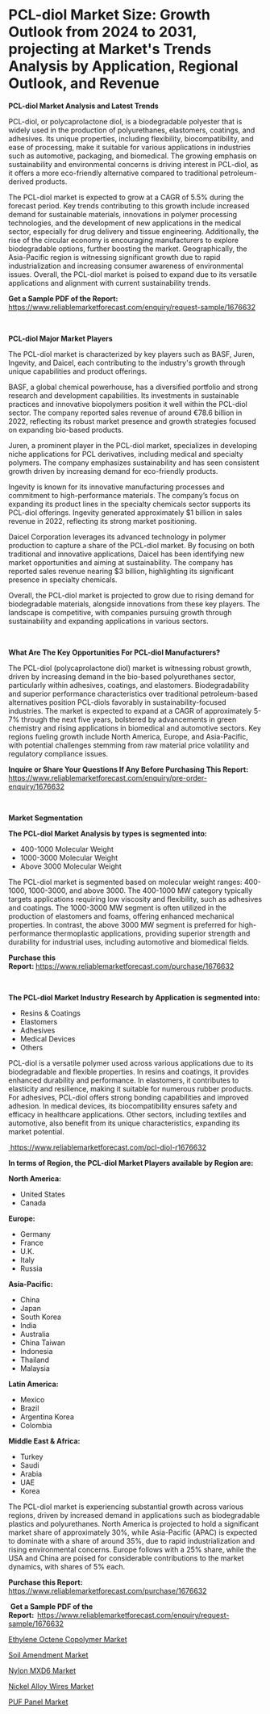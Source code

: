 <p><h1>PCL-diol Market Size: Growth Outlook from 2024 to 2031, projecting at Market's Trends Analysis by Application, Regional Outlook, and Revenue</h1></p><p><strong>PCL-diol Market Analysis and Latest Trends</strong></p>
<p><p>PCL-diol, or polycaprolactone diol, is a biodegradable polyester that is widely used in the production of polyurethanes, elastomers, coatings, and adhesives. Its unique properties, including flexibility, biocompatibility, and ease of processing, make it suitable for various applications in industries such as automotive, packaging, and biomedical. The growing emphasis on sustainability and environmental concerns is driving interest in PCL-diol, as it offers a more eco-friendly alternative compared to traditional petroleum-derived products.</p><p>The PCL-diol market is expected to grow at a CAGR of 5.5% during the forecast period. Key trends contributing to this growth include increased demand for sustainable materials, innovations in polymer processing technologies, and the development of new applications in the medical sector, especially for drug delivery and tissue engineering. Additionally, the rise of the circular economy is encouraging manufacturers to explore biodegradable options, further boosting the market. Geographically, the Asia-Pacific region is witnessing significant growth due to rapid industrialization and increasing consumer awareness of environmental issues. Overall, the PCL-diol market is poised to expand due to its versatile applications and alignment with current sustainability trends.</p></p>
<p><strong>Get a Sample PDF of the Report:&nbsp;</strong> <a href="https://www.reliablemarketforecast.com/enquiry/request-sample/1676632?utm_campaign=1102&utm_medium=2&utm_source=Github&utm_content=ia&utm_term=11122024&utm_id=pcl-diol">https://www.reliablemarketforecast.com/enquiry/request-sample/1676632</a></p>
<p>&nbsp;</p>
<p><strong>PCL-diol Major Market Players</strong></p>
<p><p>The PCL-diol market is characterized by key players such as BASF, Juren, Ingevity, and Daicel, each contributing to the industry's growth through unique capabilities and product offerings.</p><p>BASF, a global chemical powerhouse, has a diversified portfolio and strong research and development capabilities. Its investments in sustainable practices and innovative biopolymers position it well within the PCL-diol sector. The company reported sales revenue of around €78.6 billion in 2022, reflecting its robust market presence and growth strategies focused on expanding bio-based products.</p><p>Juren, a prominent player in the PCL-diol market, specializes in developing niche applications for PCL derivatives, including medical and specialty polymers. The company emphasizes sustainability and has seen consistent growth driven by increasing demand for eco-friendly products. </p><p>Ingevity is known for its innovative manufacturing processes and commitment to high-performance materials. The company’s focus on expanding its product lines in the specialty chemicals sector supports its PCL-diol offerings. Ingevity generated approximately $1 billion in sales revenue in 2022, reflecting its strong market positioning.</p><p>Daicel Corporation leverages its advanced technology in polymer production to capture a share of the PCL-diol market. By focusing on both traditional and innovative applications, Daicel has been identifying new market opportunities and aiming at sustainability. The company has reported sales revenue nearing $3 billion, highlighting its significant presence in specialty chemicals.</p><p>Overall, the PCL-diol market is projected to grow due to rising demand for biodegradable materials, alongside innovations from these key players. The landscape is competitive, with companies pursuing growth through sustainability and expanding applications in various sectors.</p></p>
<p>&nbsp;</p>
<p><strong>What Are The Key Opportunities For PCL-diol Manufacturers?</strong></p>
<p><p>The PCL-diol (polycaprolactone diol) market is witnessing robust growth, driven by increasing demand in the bio-based polyurethanes sector, particularly within adhesives, coatings, and elastomers. Biodegradability and superior performance characteristics over traditional petroleum-based alternatives position PCL-diols favorably in sustainability-focused industries. The market is expected to expand at a CAGR of approximately 5-7% through the next five years, bolstered by advancements in green chemistry and rising applications in biomedical and automotive sectors. Key regions fueling growth include North America, Europe, and Asia-Pacific, with potential challenges stemming from raw material price volatility and regulatory compliance issues.</p></p>
<p><strong>Inquire or Share Your Questions If Any Before Purchasing This Report:</strong> <a href="https://www.reliablemarketforecast.com/enquiry/pre-order-enquiry/1676632?utm_campaign=1102&utm_medium=2&utm_source=Github&utm_content=ia&utm_term=11122024&utm_id=pcl-diol">https://www.reliablemarketforecast.com/enquiry/pre-order-enquiry/1676632</a></p>
<p>&nbsp;</p>
<p><strong>Market Segmentation</strong></p>
<p><strong>The PCL-diol Market Analysis by types is segmented into:</strong></p>
<p><ul><li>400-1000 Molecular Weight</li><li>1000-3000 Molecular Weight</li><li>Above 3000 Molecular Weight</li></ul></p>
<p><p>The PCL-diol market is segmented based on molecular weight ranges: 400-1000, 1000-3000, and above 3000. The 400-1000 MW category typically targets applications requiring low viscosity and flexibility, such as adhesives and coatings. The 1000-3000 MW segment is often utilized in the production of elastomers and foams, offering enhanced mechanical properties. In contrast, the above 3000 MW segment is preferred for high-performance thermoplastic applications, providing superior strength and durability for industrial uses, including automotive and biomedical fields.</p></p>
<p><strong>Purchase this Report:&nbsp;</strong><a href="https://www.reliablemarketforecast.com/purchase/1676632?utm_campaign=1102&utm_medium=2&utm_source=Github&utm_content=ia&utm_term=11122024&utm_id=pcl-diol">https://www.reliablemarketforecast.com/purchase/1676632</a></p>
<p>&nbsp;</p>
<p><strong>The PCL-diol Market Industry Research by Application is segmented into:</strong></p>
<p><ul><li>Resins & Coatings</li><li>Elastomers</li><li>Adhesives</li><li>Medical Devices</li><li>Others</li></ul></p>
<p><p>PCL-diol is a versatile polymer used across various applications due to its biodegradable and flexible properties. In resins and coatings, it provides enhanced durability and performance. In elastomers, it contributes to elasticity and resilience, making it suitable for numerous rubber products. For adhesives, PCL-diol offers strong bonding capabilities and improved adhesion. In medical devices, its biocompatibility ensures safety and efficacy in healthcare applications. Other sectors, including textiles and automotive, also benefit from its unique characteristics, expanding its market potential.</p></p>
<p><a href="https://www.reliablemarketforecast.com/pcl-diol-r1676632?utm_campaign=1102&utm_medium=2&utm_source=Github&utm_content=ia&utm_term=11122024&utm_id=pcl-diol">&nbsp;https://www.reliablemarketforecast.com/pcl-diol-r1676632</a></p>
<p><strong>In terms of Region, the PCL-diol Market Players available by Region are:</strong></p>
<p>
    <p> <strong> North America: </strong>
        <ul>
            <li>United States</li>
            <li>Canada</li>
        </ul>
        </p> 
    <p> <strong> Europe: </strong>
        <ul>
            <li>Germany</li>
            <li>France</li>
            <li>U.K.</li>
            <li>Italy</li>
            <li>Russia</li>
        </ul>
        </p> 
    <p> <strong> Asia-Pacific: </strong>
        <ul>
            <li>China</li>
            <li>Japan</li>
            <li>South Korea</li>
            <li>India</li>
            <li>Australia</li>
            <li>China Taiwan</li>
            <li>Indonesia</li>
            <li>Thailand</li>
            <li>Malaysia</li>
        </ul>
        </p> 
    <p> <strong> Latin America: </strong>
        <ul>
            <li>Mexico</li>
            <li>Brazil</li>
            <li>Argentina Korea</li>
            <li>Colombia</li>
        </ul>
        </p> 
    <p> <strong> Middle East & Africa: </strong>
        <ul>
            <li>Turkey</li>
            <li>Saudi</li>
            <li>Arabia</li>
            <li>UAE</li>
            <li>Korea</li>
        </ul>
    </p>
    </p>
<p><p>The PCL-diol market is experiencing substantial growth across various regions, driven by increased demand in applications such as biodegradable plastics and polyurethanes. North America is projected to hold a significant market share of approximately 30%, while Asia-Pacific (APAC) is expected to dominate with a share of around 35%, due to rapid industrialization and rising environmental concerns. Europe follows with a 25% share, while the USA and China are poised for considerable contributions to the market dynamics, with shares of 5% each.</p></p>
<p><strong>Purchase this Report: </strong><a href="https://www.reliablemarketforecast.com/purchase/1676632?utm_campaign=1102&utm_medium=2&utm_source=Github&utm_content=ia&utm_term=11122024&utm_id=pcl-diol">https://www.reliablemarketforecast.com/purchase/1676632</a></p>
<p>&nbsp;<strong>Get a Sample PDF of the Report:&nbsp;&nbsp;</strong><a href="https://www.reliablemarketforecast.com/enquiry/request-sample/1676632?utm_campaign=1102&utm_medium=2&utm_source=Github&utm_content=ia&utm_term=11122024&utm_id=pcl-diol">https://www.reliablemarketforecast.com/enquiry/request-sample/1676632</a></p>
<p><strong></strong></p>
<p><p><a href="https://www.linkedin.com/pulse/revenue-analysis-growth-forecast-ethylene-octene-copolymer-hfmcc?utm_campaign=1102&utm_medium=2&utm_source=Github&utm_content=ia&utm_term=11122024&utm_id=pcl-diol">Ethylene Octene Copolymer Market</a></p><p><a href="https://www.linkedin.com/pulse/soil-amendment-market-study-growth-opportunities-value-chain-company-r9jlc?utm_campaign=1102&utm_medium=2&utm_source=Github&utm_content=ia&utm_term=11122024&utm_id=pcl-diol">Soil Amendment Market</a></p><p><a href="https://www.linkedin.com/pulse/swot-analysis-nylon-mxd6-market-business-insights-111-cagr-forecast-mnvdc?utm_campaign=1102&utm_medium=2&utm_source=Github&utm_content=ia&utm_term=11122024&utm_id=pcl-diol">Nylon MXD6 Market</a></p><p><a href="https://www.linkedin.com/pulse/comprehensive-review-nickel-alloy-wires-market-size-revenue-qfu4c?utm_campaign=1102&utm_medium=2&utm_source=Github&utm_content=ia&utm_term=11122024&utm_id=pcl-diol">Nickel Alloy Wires Market</a></p><p><a href="https://www.linkedin.com/pulse/forecasting-future-puf-panel-market-size-projected-cagr-53-from-pt4tc?utm_campaign=1102&utm_medium=2&utm_source=Github&utm_content=ia&utm_term=11122024&utm_id=pcl-diol">PUF Panel Market</a></p></p>